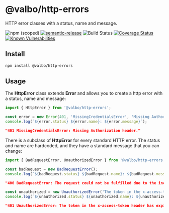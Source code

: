 # @valbo/http-errors

HTTP error classes with a status, name and message.

![npm (scoped)](https://img.shields.io/npm/v/@valbo/http-errors)
[![semantic-release](https://img.shields.io/badge/%20%20%F0%9F%93%A6%F0%9F%9A%80-semantic--release-e10079.svg)](https://github.com/semantic-release/semantic-release)
![Build Status](https://img.shields.io/github/workflow/status/valverdealbo/http-errors/CI)
[![Coverage Status](https://coveralls.io/repos/github/valverdealbo/http-errors/badge.svg?branch=main)](https://coveralls.io/github/valverdealbo/http-errors?branch=main)
[![Known Vulnerabilities](https://snyk.io/test/github/valverdealbo/http-errors/badge.svg?targetFile=package.json)](https://snyk.io/test/github/valverdealbo/http-errors?targetFile=package.json)

## Install

```bash
npm install @valbo/http-errors
```
## Usage

The **HttpError** class extends **Error** and allows you to create a http error with a status, name and message:

```typescript
import { HttpError } from '@valbo/http-errors';

const error = new Error(401, 'MissingCredentialsError', 'Missing Authorization header.');
console.log(`${error.status} ${error.name}: ${error.message}`);
```

```JSON
"401 MissingCredentialsError: Missing Authorization header."
```

There is a subclass of **HttpError** for every standard HTTP error. The status and name are hardcoded, and they have a standard message that you can change:

```typescript
import { BadRequestError, UnauthorizedError } from '@valbo/http-errors';

const badRequest = new BadRequestError();
console.log(`${badRequest.status} ${badRequest.name}: ${badRequest.message}`);
```

```JSON
"400 BadRequestError: The request could not be fulfilled due to the incorrect syntax of the request."
```

```typescript
const unauthorized = new UnauthorizedError('The token in the x-access-token header has expired.');
console.log(`${unauthorized.status} ${unauthorized.name}: ${unauthorized.message}`);
```

```JSON
"401 UnauthorizedError: The token in the x-access-token header has expired."
```
